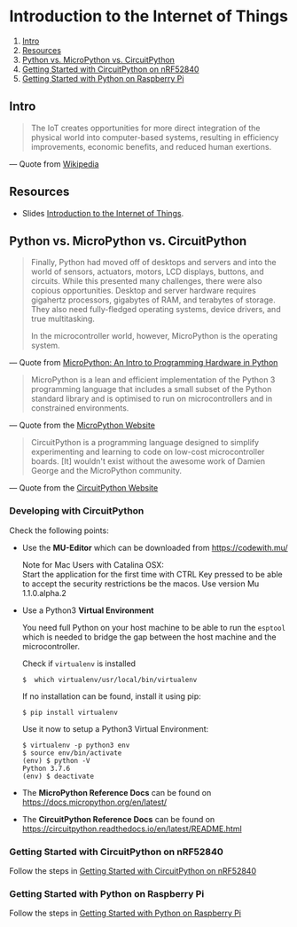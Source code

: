 # Introduction to the Internet of Things
1. [Intro](#intro)
2. [Resources](#resources)
3. [Python vs. MicroPython vs. CircuitPython](#python-vs-micropython-vs-circuitpython)
4. [Getting Started with CircuitPython on nRF52840](#getting-started-with-circuitpython-on-nrf52840)
5. [Getting Started with Python on Raspberry Pi](#getting-started-with-python-on-raspberry-pi)

## Intro

> The IoT creates opportunities for more direct integration of the physical world into computer-based systems, resulting in efficiency improvements, economic benefits, and reduced human exertions.

— Quote from [Wikipedia](https://en.wikipedia.org/wiki/Internet_of_things#Trends_and_characteristics)

## Resources

- Slides [Introduction to the Internet of Things](http://www.tamberg.org/fhnw/2020/hs/IdbInternetOfThings.pdf).

## Python vs. MicroPython vs. CircuitPython

> Finally, Python had moved off of desktops and servers and into the world of sensors, actuators, motors, LCD displays, buttons, and circuits. While this presented many challenges, there were also copious opportunities. Desktop and server hardware requires gigahertz processors, gigabytes of RAM, and terabytes of storage. They also need fully-fledged operating systems, device drivers, and true multitasking.
>
> In the microcontroller world, however, MicroPython is the operating system.

— Quote from [MicroPython: An Intro to Programming Hardware in Python](https://realpython.com/micropython/)

> MicroPython is a lean and efficient implementation of the Python 3 programming language that includes a small subset of the Python standard library and is optimised to run on microcontrollers and in constrained environments.

— Quote from the [MicroPython Website](https://micropython.org/)

> CircuitPython is a programming language designed to simplify experimenting and learning to code on low-cost microcontroller boards. [It] wouldn't exist without the awesome work of Damien George and the MicroPython community.

— Quote from the [CircuitPython Website](https://circuitpython.org/)

### Developing with CircuitPython

Check the following points:

- Use the **MU-Editor** which can be downloaded from https://codewith.mu/

    Note for Mac Users with Catalina OSX:  
    Start the application for the first time with CTRL Key pressed to be able to accept the security restrictions be the macos. Use version Mu 1.1.0.alpha.2

-  Use a Python3 **Virtual Environment**

    You need full Python on your host machine to be able to run the `esptool` which is needed to bridge the gap between the host machine and the microcontroller.

    Check if `virtualenv` is installed

    ```
    $  which virtualenv/usr/local/bin/virtualenv
    ```

    If no installation can be found, install it using pip:

    ```
    $ pip install virtualenv
    ```

    Use it now to setup a Python3 Virtual Environment:

    ```
    $ virtualenv -p python3 env
    $ source env/bin/activate
    (env) $ python -V
    Python 3.7.6
    (env) $ deactivate
    ```

- The **MicroPython Reference Docs** can be found on https://docs.micropython.org/en/latest/
- The **CircuitPython Reference Docs** can be found on https://circuitpython.readthedocs.io/en/latest/README.html

### Getting Started with CircuitPython on nRF52840
Follow the steps in [Getting Started with CircuitPython on nRF52840](CircuitPython/README.md)

### Getting Started with Python on Raspberry Pi
Follow the steps in [Getting Started with Python on Raspberry Pi](Python/README.md)
